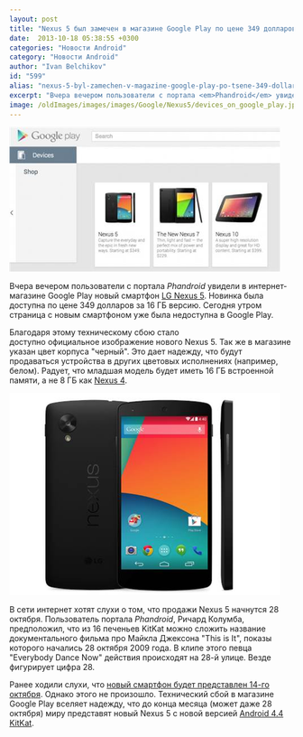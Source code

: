 ```yaml
---
layout: post
title: "Nexus 5 был замечен в магазине Google Play по цене 349 долларов"
date:  2013-10-18 05:38:55 +0300
categories: "Новости Android"
category: "Новости Android"
author: "Ivan Belchikov"
id: "599"
alias: "nexus-5-byl-zamechen-v-magazine-google-play-po-tsene-349-dollarov"
excerpt: "Вчера вечером пользователи с портала <em>Phandroid</em> увидели в интернет-магазине Google Play новый смартфон LG Nexus 5. Новинка была доступна по цене 349 долларов за 16 ГБ версию. Сегодня утром страница с новым смартфоном уже была недоступна в Google Play. "
image: /oldImages/images/images/Google/Nexus5/devices_on_google_play.jpg
---
```

<img src="/oldImages/images/images/Google/Nexus5/devices_on_google_play.jpg" alt="Nexus 5 в магазине Google Play" />

Вчера вечером пользователи с портала <em>Phandroid</em> увидели в интернет-магазине Google Play новый смартфон <a href="index.php?option=com_content&amp;view=article&amp;id=586&amp;catid=8&amp;Itemid=102">LG Nexus 5</a>. Новинка была доступна по цене 349 долларов за 16 ГБ версию. Сегодня утром страница с новым смартфоном уже была недоступна в Google Play. 


Благодаря этому техническому сбою стало доступно официальное изображение нового Nexus 5. Так же в магазине указан цвет корпуса "черный". Это дает надежду, что будут продаваться устройства в других цветовых исполнениях (например, белом). Радует, что младшая модель будет иметь 16 ГБ встроенной памяти, а не 8 ГБ как <a href="index.php?option=com_content&amp;view=article&amp;id=535&amp;catid=8&amp;Itemid=102">Nexus 4</a>.

<img src="/oldImages/images/images/Google/Nexus5/Nexus-5-Google-Play-Store.jpg" alt="Nexus 5" />

В сети интернет хотят слухи о том, что продажи Nexus 5 начнутся 28 октября. Пользователь портала <em>Phandroid</em>, Ричард Колумба, предположил, что из 16 печеньев KitKat можно сложить название документального фильма про Майкла Джексона "This is It", показы которого начались 28 октября 2009 года. В клипе этого певца "Everybody Dance Now" действия происходят на 28-й улице. Везде фигурирует цифра 28.

Ранее ходили слухи, что <a href="index.php?option=com_content&amp;view=article&amp;id=560&amp;catid=8&amp;Itemid=102">новый смартфон будет представлен 14-го октября</a>. Однако этого не произошло. Технический сбой в магазине Google Play вселяет надежду, что до конца месяца (может даже 28 октября) миру представят новый Nexus 5 с новой версией <a href="index.php?option=com_content&amp;view=article&amp;id=547&amp;catid=8&amp;Itemid=102">Android 4.4 KitKat</a>.
